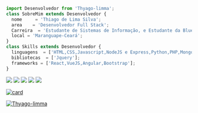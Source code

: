 ```js
import Desenvolvedor from 'Thyago-limma';
class SobreMim extends Desenvolvedor {
  nome     = 'Thiago de Lima Silva';
  area    = 'Desenvolvedor Full Stack';
  Carreira  = 'Estudante de Sistemas de Informação, e Estudante da BlueEdTech';
  local = 'Maranguape-Ceará';
}
class Skills extends Desenvolvedor {
  linguagens  = ['HTML,CSS,Javascript,NodeJS e Express,Python,PHP,MongoDB,Postgres'];
  bibliotecas  = ['Jquery'];
  frameworks = ['React,VueJS,Angular,Bootstrap'];
}
```

<p align="left">
  <a href="https://mail.google.com/mail/u/1/#inbox" alt="Gmail">
  <img src="https://img.shields.io/badge/-Gmail-FF0000?style=flat-square&labelColor=FF0000&logo=gmail&logoColor=white&link=LINK-DO-SEU-EMAIL" /></a>

  <a href="https://www.linkedin.com/in/thiago-limma/" alt="Linkedin">
  <img src="https://img.shields.io/badge/-Linkedin-0e76a8?style=flat-square&logo=Linkedin&logoColor=white&link=LINK-DO-SEU-LINKEDIN" /></a>

  <a href="https://wa.me/85989829159" alt="WhatsApp">
  <img src="https://img.shields.io/badge/-WhatsApp-25d366?style=flat-square&labelColor=25d366&logo=whatsapp&logoColor=white&link=API-DO-SEU-WHATSAPP"/></a>

  <a href="https://www.facebook.com/profile.php?id=100004037151001" alt="Facebook">
  <img src="https://img.shields.io/badge/-Facebook-3b5998?style=flat-square&labelColor=3b5998&logo=facebook&logoColor=white&link=LINK-DO-SEU-FACEBOOK"/></a>

  <a href="https://www.instagram.com/thiagol_sylva/" alt="Instagram">
  <img src="https://img.shields.io/badge/-Instagram-DF0174?style=flat-square&labelColor=DF0174&logo=instagram&logoColor=white&link=LINK-DO-SEU-INSTAGRAM"/></a>
</p> 


[![card](https://github-readme-stats.vercel.app/api?username=Thyago-limma&theme=default&show_icons=true)](https://github.com/anuraghazra/github-readme-stats)

[![Thyago-limma](https://github-readme-stats.vercel.app/api/top-langs/?username=Thyago-limma&hide=html&layout=compact=true&theme=default)](https://github.com/anuraghazra/github-readme-stats)
